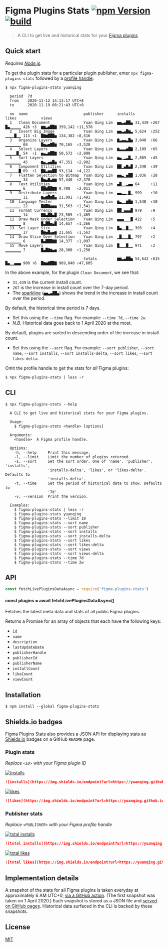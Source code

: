 # Figma Plugins Stats [![npm Version](https://img.shields.io/npm/v/figma-plugins-stats?cacheSeconds=1800)](https://www.npmjs.com/package/figma-plugins-stats) [![build](https://github.com/yuanqing/figma-plugins-stats/workflows/build/badge.svg)](https://github.com/yuanqing/figma-plugins-stats/actions?query=workflow%3Abuild)

> A CLI to get live and historical stats for your [Figma plugins](https://www.figma.com/community)

## Quick start

*Requires [Node.js](https://nodejs.org/).*

To get the plugin stats for a particular plugin publisher, enter `npx figma-plugins-stats` followed by a [profile handle](https://help.figma.com/hc/en-us/articles/360038510833--Create-a-Community-Profile#Creator_profiles):

```
$ npx figma-plugins-stats yuanqing

  period  7d
  from    2020-11-12 14:13:17 UTC+8
  to      2020-11-19 08:21:43 UTC+8

  no  name                         publisher      installs             likes           views
  1   Clean Document               Yuan Qing Lim  ▅▅▃▄██▄ 31,439 ↑267  █▄▁▁▁▁▁ 426 ↑3  ▆▆▃▅██▇ 359,142 ↑11,570
  2   Insert Big Image             Yuan Qing Lim  ▅▅▃▄█▆▃ 5,624  ↑252  ▁▁▁▁█▁▁ 113 ↑1  █▇▆███▅ 134,382 ↑8,516
  3   Organize Layers              Yuan Qing Lim  ▇▃▄▄▃█▅ 3,040  ↑66   ▁▁▁▁▁▁▁ 68      █▅▄▅▇█▆ 70,165  ↑3,528
  4   Select Layers                Yuan Qing Lim  ▆▃▃▃▅█▇ 2,109  ↑65   ▁▁▁▁▁█▁ 54  ↑1  ▅▄▃▆██▇ 50,572  ↑2,899
  5   Sort Layers                  Yuan Qing Lim  ▅▄▁▂▃█▂ 2,889  ↑45   ▁▁▁▁▁▁▁ 45      ▆▄▂▄▅█▅ 47,351  ↑2,902
  6   Component Utilities          Yuan Qing Lim  ██▁▄▇▄█ 2,340  ↑39   ▁▁▁▁▁▁█ 69  ↑1  █▇▃▅▅██ 93,114  ↑4,122
  7   Flatten Selection to Bitmap  Yuan Qing Lim  ▅▅▃▁▅██ 1,036  ↑28   ▁▁▁▁▁▁▁ 34      █▅▄▇▄▆▆ 57,440  ↑2,378
  8   Text Utilities               Yuan Qing Lim  ▄█▁▁▂▄▄ 64     ↑11   ▁▁▁▁▁▁▁ 6       ██▆██▇▇ 9,708   ↑2,011
  9   Distribute Layers            Yuan Qing Lim  ▄▄▂▂▁█▁ 999    ↑10   ▁▁▁▁▁▁▁ 11      ▆▄▆█▆█▄ 21,091  ↑1,491
  10  Language Tester              Yuan Qing Lim  ▆▃▁▁▆█▆ 1,540  ↑10   ▁▁▁▁▁▁▁ 22      █▇█▇▅▅▅ 31,563  ↑1,541
  11  Format Currency              Yuan Qing Lim  ██▁▄▄▄█ 979    ↑9    ▁▁▁▁▁▁▁ 14      ▇▇▄█▇▄█ 23,505  ↑1,465
  12  Draw Mask Under Selection    Yuan Qing Lim  ▄▄▄▁▁▁█ 422    ↑5    ▁▁▁▁▁▁▁ 8       █▃██▅▄█ 14,657  ↑1,266
  13  Set Layer Size               Yuan Qing Lim  █▄▁▁█▁▁ 393    ↑4    ▁▁▁▁▁▁▁ 17      █▆▅█▄▅▆ 21,665  ↑1,563
  14  Draw Slice Over Selection    Yuan Qing Lim  ▁█▁▁▁█▁ 797    ↑2    ▁▁▁▁▁▁▁ 6       █▄███▇▇ 14,377  ↑1,097
  15  Move Layers                  Yuan Qing Lim  █▁▁▁█▁▁ 971    ↑2    ▁▁▁▁▁▁▁ 7       █▄█▇▆▄▅ 20,308  ↑1,256

                                   totals         ▆▆▃▄██▅ 54,642 ↑815  █▄▁▁▄▄▄ 900 ↑6  █▆▅▇██▇ 969,040 ↑47,605

```

In the above example, for the plugin `Clean Document`, we see that:

- `31,439` is the current install count.
- `267` is the increase in install count over the 7-day period.
- The [sparkline](https://www.edwardtufte.com/bboard/q-and-a-fetch-msg?msg_id=0001OR) (`▅▅▃▄██▄`) shows the trend in the increase in install count over the period.

By default, the historical time period is 7 days.

- Set this using the `--time` flag. For example: `--time 7d`, `--time 2w`.
- *N.B.* Historical data goes back to 1 April 2020 at the most.

By default, plugins are sorted in descending order of the increase in install count.

- Set this using the `--sort` flag. For example: `--sort publisher`, `--sort name`, `--sort installs`, `--sort installs-delta`, `--sort likes`, `--sort likes-delta`.

Omit the profile handle to get the stats for *all* Figma plugins:

```
$ npx figma-plugins-stats | less -r
```

## CLI

```
$ npx figma-plugins-stats --help

  A CLI to get live and historical stats for your Figma plugins.

  Usage:
    $ figma-plugins-stats <handle> [options]

  Arguments:
    <handle>  A Figma profile handle.

  Options:
    -h, --help     Print this message.
    -l, --limit    Limit the number of plugins returned.
    -s, --sort     Set the sort order. One of 'name', 'publisher', 'installs',
                   'installs-delta', 'likes', or 'likes-delta'. Defaults to
                   'installs-delta'.
    -t, --time     Set the period of historical data to show. Defaults to
                   '7d'.
    -v, --version  Print the version.

  Examples:
    $ figma-plugins-stats | less -r
    $ figma-plugins-stats yuanqing
    $ figma-plugins-stats --limit 10
    $ figma-plugins-stats --sort name
    $ figma-plugins-stats --sort publisher
    $ figma-plugins-stats --sort installs
    $ figma-plugins-stats --sort installs-delta
    $ figma-plugins-stats --sort likes
    $ figma-plugins-stats --sort likes-delta
    $ figma-plugins-stats --sort views
    $ figma-plugins-stats --sort views-delta
    $ figma-plugins-stats --time 7d
    $ figma-plugins-stats --time 2w

```

## API

```js
const fetchLivePluginsDataAsync = require('figma-plugins-stats')
```

#### const plugins = await fetchLivePluginsDataAsync()

Fetches the latest meta data and stats of all public Figma plugins.

Returns a Promise for an array of objects that each have the following keys:

- `id`
- `name`
- `description`
- `lastUpdateDate`
- `publisherHandle`
- `publisherId`
- `publisherName`
- `installCount`
- `likeCount`
- `viewCount`

## Installation

```
$ npm install --global figma-plugins-stats
```

## Shields.io badges

Figma Plugins Stats also provides a JSON API for displaying stats as [Shields.io](https://shields.io/) badges on a GitHub `README` page.

### Plugin stats

*Replace `<ID>` with your Figma plugin ID*

[![installs](https://img.shields.io/endpoint?url=https://yuanqing.github.io/figma-plugins-stats/plugin/767379019764649932/installs.json)](https://img.shields.io/endpoint?url=https://yuanqing.github.io/figma-plugins-stats/plugin/767379019764649932/installs.json)

```md
![installs](https://img.shields.io/endpoint?url=https://yuanqing.github.io/figma-plugins-stats/plugin/<ID>/installs.json)
```

[![likes](https://img.shields.io/endpoint?url=https://yuanqing.github.io/figma-plugins-stats/plugin/767379019764649932/likes.json)](https://img.shields.io/endpoint?url=https://yuanqing.github.io/figma-plugins-stats/plugin/767379019764649932/likes.json)

```md
![likes](https://img.shields.io/endpoint?url=https://yuanqing.github.io/figma-plugins-stats/plugin/<ID>/likes.json)
```

### Publisher stats

*Replace `<PUBLISHER>` with your Figma profile handle*

[![total installs](https://img.shields.io/endpoint?url=https://yuanqing.github.io/figma-plugins-stats/publisher/yuanqing/installs.json)](https://img.shields.io/endpoint?url=https://yuanqing.github.io/figma-plugins-stats/publisher/yuanqing/installs.json)

```md
![total installs](https://img.shields.io/endpoint?url=https://yuanqing.github.io/figma-plugins-stats/publisher/<PUBLISHER>/installs.json)
```

[![total likes](https://img.shields.io/endpoint?url=https://yuanqing.github.io/figma-plugins-stats/publisher/yuanqing/likes.json)](https://img.shields.io/endpoint?url=https://yuanqing.github.io/figma-plugins-stats/publisher/yuanqing/likes.json)

```md
![total likes](https://img.shields.io/endpoint?url=https://yuanqing.github.io/figma-plugins-stats/publisher/<PUBLISHER>/likes.json)
```

## Implementation details

A snapshot of the stats for all Figma plugins is taken everyday at approximately 6 AM UTC+0, [via a GitHub action](.github/workflows/scrape.yml). (The first snapshot was taken on 1 April 2020.) Each snapshot is stored as a JSON file and [served on GitHub pages](https://github.com/yuanqing/figma-plugins-stats/tree/gh-pages). Historical data surfaced in the CLI is backed by these snapshots.

## License

[MIT](/LICENSE.md)
